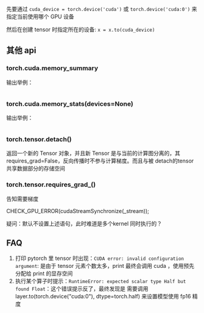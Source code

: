 
先要通过 `cuda_device = torch.device('cuda')` 或 `torch.device('cuda:0')` 来指定当前使用哪个 GPU 设备

然后在创建 tensor 时指定所在的设备: `x = x.to(cuda_device)`

## 其他 api

### torch.cuda.memory_summary
输出举例：
```

```

### torch.cuda.memory_stats(devices=None)

输出举例：
```

```

### torch.tensor.detach()
返回一个新的 Tensor 对象，并且新 Tensor 是与当前的计算图分离的，其 requires_grad=False，反向传播时不参与计算梯度。而且与被 detach的tensor共享数据部分的存储空间

### torch.tensor.requires_grad_()
告知需要梯度

CHECK_GPU_ERROR(cudaStreamSynchronize(_stream));

疑问：默认不设置上述语句，此时难道是多个kernel 同时执行的？

## FAQ
1. 打印 pytorch 里 tensor 时出现：`CUDA error: invalid configuration argument`: 是由于 tensor 元素个数太多，print 最终会调用 cuda ，使用预先分配给 print 的显存空间
2. 执行某个算子时提示：`RuntimeError: expected scalar type Half but found Float`：这个错误提示反了，最终发现是 需要调用 layer.to(torch.device("cuda:0"), dtype=torch.half) 来设置模型使用 fp16 精度
